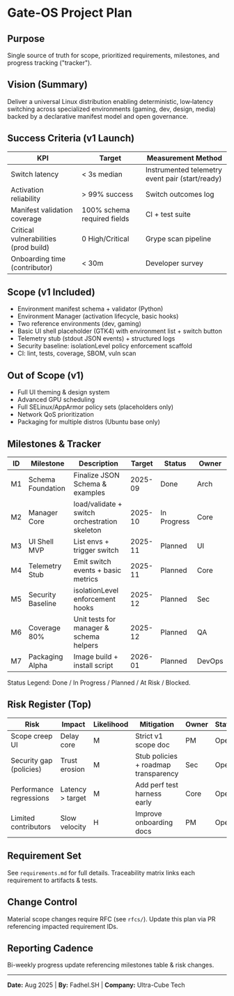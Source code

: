 <!-- Gate-OS Project Plan -->
# Gate-OS Project Plan

## Purpose
Single source of truth for scope, prioritized requirements, milestones, and progress tracking ("tracker").

## Vision (Summary)
Deliver a universal Linux distribution enabling deterministic, low‑latency switching across specialized environments (gaming, dev, design, media) backed by a declarative manifest model and open governance.

## Success Criteria (v1 Launch)
| KPI | Target | Measurement Method |
|-----|--------|--------------------|
| Switch latency | < 3s median | Instrumented telemetry event pair (start/ready) |
| Activation reliability | > 99% success | Switch outcomes log |
| Manifest validation coverage | 100% schema required fields | CI + test suite |
| Critical vulnerabilities (prod build) | 0 High/Critical | Grype scan pipeline |
| Onboarding time (contributor) | < 30m | Developer survey |

## Scope (v1 Included)
- Environment manifest schema + validator (Python)
- Environment Manager (activation lifecycle, basic hooks)
- Two reference environments (dev, gaming)
- Basic UI shell placeholder (GTK4) with environment list + switch button
- Telemetry stub (stdout JSON events) + structured logs
- Security baseline: isolationLevel policy enforcement scaffold
- CI: lint, tests, coverage, SBOM, vuln scan

## Out of Scope (v1)
- Full UI theming & design system
- Advanced GPU scheduling
- Full SELinux/AppArmor policy sets (placeholders only)
- Network QoS prioritization
- Packaging for multiple distros (Ubuntu base only)

## Milestones & Tracker
| ID | Milestone | Description | Target | Status | Owner |
|----|-----------|-------------|--------|--------|-------|
| M1 | Schema Foundation | Finalize JSON Schema & examples | 2025-09 | Done | Arch |
| M2 | Manager Core | load/validate + switch orchestration skeleton | 2025-10 | In Progress | Core |
| M3 | UI Shell MVP | List envs + trigger switch | 2025-11 | Planned | UI |
| M4 | Telemetry Stub | Emit switch events + basic metrics | 2025-11 | Planned | Core |
| M5 | Security Baseline | isolationLevel enforcement hooks | 2025-12 | Planned | Sec |
| M6 | Coverage 80% | Unit tests for manager & schema helpers | 2025-12 | Planned | QA |
| M7 | Packaging Alpha | Image build + install script | 2026-01 | Planned | DevOps |

Status Legend: Done / In Progress / Planned / At Risk / Blocked.

## Risk Register (Top)
| Risk | Impact | Likelihood | Mitigation | Owner | Status |
|------|--------|------------|-----------|-------|--------|
| Scope creep UI | Delay core | M | Strict v1 scope doc | PM | Open |
| Security gap (policies) | Trust erosion | M | Stub policies + roadmap transparency | Sec | Open |
| Performance regressions | Latency > target | M | Add perf test harness early | Core | Open |
| Limited contributors | Slow velocity | H | Improve onboarding docs | PM | Open |

## Requirement Set
See `requirements.md` for full details. Traceability matrix links each requirement to artifacts & tests.

## Change Control
Material scope changes require RFC (see `rfcs/`). Update this plan via PR referencing impacted requirement IDs.

## Reporting Cadence
Bi-weekly progress update referencing milestones table & risk changes.

---
**Date:** Aug 2025 | **By:** Fadhel.SH | **Company:** Ultra-Cube Tech
